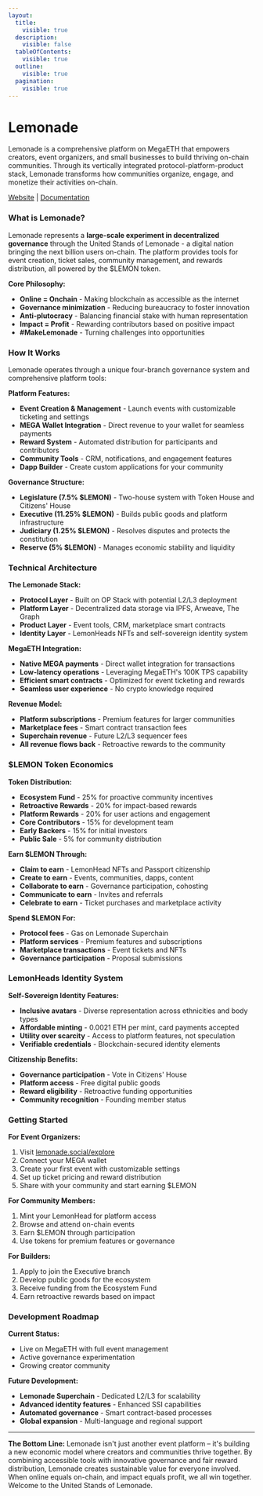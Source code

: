 ```yaml
---
layout:
  title:
    visible: true
  description:
    visible: false
  tableOfContents:
    visible: true
  outline:
    visible: true
  pagination:
    visible: true
---
```


# Lemonade

Lemonade is a comprehensive platform on MegaETH that empowers creators, event organizers, and small businesses to build thriving on-chain communities. Through its vertically integrated protocol-platform-product stack, Lemonade transforms how communities organize, engage, and monetize their activities on-chain.

[Website](https://lemonade.social/) | [Documentation](https://lemonade.foundation/whitepaper/identity)

### What is Lemonade?

Lemonade represents a **large-scale experiment in decentralized governance** through the United Stands of Lemonade - a digital nation bringing the next billion users on-chain. The platform provides tools for event creation, ticket sales, community management, and rewards distribution, all powered by the $LEMON token.

**Core Philosophy:**

* **Online = Onchain** - Making blockchain as accessible as the internet
* **Governance minimization** - Reducing bureaucracy to foster innovation
* **Anti-plutocracy** - Balancing financial stake with human representation
* **Impact = Profit** - Rewarding contributors based on positive impact
* **#MakeLemonade** - Turning challenges into opportunities

### How It Works

Lemonade operates through a unique four-branch governance system and comprehensive platform tools:

**Platform Features:**

* **Event Creation & Management** - Launch events with customizable ticketing and settings
* **MEGA Wallet Integration** - Direct revenue to your wallet for seamless payments
* **Reward System** - Automated distribution for participants and contributors
* **Community Tools** - CRM, notifications, and engagement features
* **Dapp Builder** - Create custom applications for your community

**Governance Structure:**

* **Legislature (7.5% $LEMON)** - Two-house system with Token House and Citizens' House
* **Executive (11.25% $LEMON)** - Builds public goods and platform infrastructure
* **Judiciary (1.25% $LEMON)** - Resolves disputes and protects the constitution
* **Reserve (5% $LEMON)** - Manages economic stability and liquidity

### Technical Architecture

**The Lemonade Stack:**

* **Protocol Layer** - Built on OP Stack with potential L2/L3 deployment
* **Platform Layer** - Decentralized data storage via IPFS, Arweave, The Graph
* **Product Layer** - Event tools, CRM, marketplace smart contracts
* **Identity Layer** - LemonHeads NFTs and self-sovereign identity system

**MegaETH Integration:**

* **Native MEGA payments** - Direct wallet integration for transactions
* **Low-latency operations** - Leveraging MegaETH's 100K TPS capability
* **Efficient smart contracts** - Optimized for event ticketing and rewards
* **Seamless user experience** - No crypto knowledge required

**Revenue Model:**

* **Platform subscriptions** - Premium features for larger communities
* **Marketplace fees** - Smart contract transaction fees
* **Superchain revenue** - Future L2/L3 sequencer fees
* **All revenue flows back** - Retroactive rewards to the community

### $LEMON Token Economics

**Token Distribution:**

* **Ecosystem Fund** - 25% for proactive community incentives
* **Retroactive Rewards** - 20% for impact-based rewards
* **Platform Rewards** - 20% for user actions and engagement
* **Core Contributors** - 15% for development team
* **Early Backers** - 15% for initial investors
* **Public Sale** - 5% for community distribution

**Earn $LEMON Through:**

* **Claim to earn** - LemonHead NFTs and Passport citizenship
* **Create to earn** - Events, communities, dapps, content
* **Collaborate to earn** - Governance participation, cohosting
* **Communicate to earn** - Invites and referrals
* **Celebrate to earn** - Ticket purchases and marketplace activity

**Spend $LEMON For:**

* **Protocol fees** - Gas on Lemonade Superchain
* **Platform services** - Premium features and subscriptions
* **Marketplace transactions** - Event tickets and NFTs
* **Governance participation** - Proposal submissions

### LemonHeads Identity System

**Self-Sovereign Identity Features:**

* **Inclusive avatars** - Diverse representation across ethnicities and body types
* **Affordable minting** - 0.0021 ETH per mint, card payments accepted
* **Utility over scarcity** - Access to platform features, not speculation
* **Verifiable credentials** - Blockchain-secured identity elements

**Citizenship Benefits:**

* **Governance participation** - Vote in Citizens' House
* **Platform access** - Free digital public goods
* **Reward eligibility** - Retroactive funding opportunities
* **Community recognition** - Founding member status

### Getting Started

**For Event Organizers:**

1. Visit [lemonade.social/explore](https://lemonade.social/explore)
2. Connect your MEGA wallet
3. Create your first event with customizable settings
4. Set up ticket pricing and reward distribution
5. Share with your community and start earning $LEMON

**For Community Members:**

1. Mint your LemonHead for platform access
2. Browse and attend on-chain events
3. Earn $LEMON through participation
4. Use tokens for premium features or governance

**For Builders:**

1. Apply to join the Executive branch
2. Develop public goods for the ecosystem
3. Receive funding from the Ecosystem Fund
4. Earn retroactive rewards based on impact

### Development Roadmap

**Current Status:**

* Live on MegaETH with full event management
* Active governance experimentation
* Growing creator community

**Future Development:**

* **Lemonade Superchain** - Dedicated L2/L3 for scalability
* **Advanced identity features** - Enhanced SSI capabilities
* **Automated governance** - Smart contract-based processes
* **Global expansion** - Multi-language and regional support

***

**The Bottom Line:** Lemonade isn't just another event platform – it's building a new economic model where creators and communities thrive together. By combining accessible tools with innovative governance and fair reward distribution, Lemonade creates sustainable value for everyone involved. When online equals on-chain, and impact equals profit, we all win together. Welcome to the United Stands of Lemonade.
